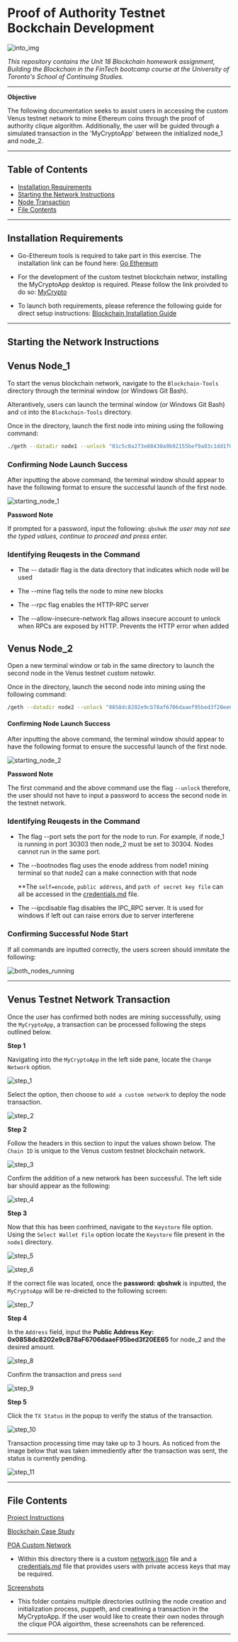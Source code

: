 # Proof of Authority Testnet Bockchain Development

![into_img](blockchain.png)

*This repository contains the Unit 18 Blockchain homework assignment, Building the Blockchain in the FinTech bootcamp course at the University of Toronto's School of Continuing Studies.*

---

**Objective**

The following documentation seeks to assist users in accessing the custom Venus testnet network to mine Ethereum coins through the proof of authority clique algorithm. Additionally, the user will be guided through a simulated transaction in the 'MyCryptoApp' between the initialized node_1 and node_2. 

---

## Table of Contents
- [Installation Requirements](#Installation-Requirements)
- [Starting the Network Instructions](#Starting-the-Network-Instructions)
- [Node Transaction](#Venus-Testnet-Network-Transaction)
- [File Contents](#File-Contents)

---

## Installation Requirements 

- Go-Ethereum tools is required to take part in this exercise. The installation link can be found here: [Go Ethereum](https://geth.ethereum.org/)

- For the development of the custom testnet blockchain networ, installing the MyCryptoApp desktop is required. Please follow the link proivded to do so: [MyCrypto](https://www.mycrypto.com/)

- To launch both requirements, please reference the following guide for direct setup instructions: [Blockchain Installation Guide](resources/blockchain-install-guide.md)

---

## Starting the Network Instructions 

## Venus Node_1

To start the venus blockchain network, navigate to the `Blockchain-Tools` directory through the terminal window (or Windows Git Bash). 

Alterantively, users can launch the terminal window (or Windows Git Bash) and `cd` into the `Blockchain-Tools` directory. 

Once in the directory, launch the first node into mining using the following command: 

```bash
./geth --datadir node1 --unlock "01c5c0a273e88430a9b92155bef9a03c1dd1f013" --mine --rpc --allow-insecure-unlock
```
### Confirming Node Launch Success 

After inputting the above command, the terminal window should appear to have the following format to ensure the successful launch of the first node. 

![starting_node_1](screenshots/starting_nodes/starting_node_1.png)

**Password Note**

If prompted for a password, input the following: `qbshwk` *the user may not see the typed values, continue to proceed and press enter.* 

### Identifying Reuqests in the Command

* The -- datadir flag is the data directory that indicates which node will be used

* The --mine flag tells the node to mine new blocks

* The --rpc flag enables the HTTP-RPC server

* The --allow-insecure-network flag allows insecure account to unlock when RPCs are exposed by HTTP. Prevents the HTTP error when added

## Venus Node_2 

Open a new terminal window or tab in the same directory to launch the second node in the Venus testnet custom netowkr. 

Once in the directory, launch the second node into mining using the following command: 

```bash
/geth --datadir node2 --unlock "0858dc8202e9cb78af6706daaef95bed3f20ee65" --mine --port 30304 --bootnodes "enode://277ca57b35e76729a0bcb4c0a10663dc3e6342b9509c483f4f12745f05881163f203b3867e1b81c470c325d7499949f86e4a9777b503ed4bfa8ca22eba355536@127.0.0.1:30303" --ipcdisable --allow-insecure-unlock
```

#### Confirming Node Launch Success 

After inputting the above command, the terminal window should appear to have the following format to ensure the successful launch of the first node. 

![starting_node_2](screenshots/starting_nodes/Starting_node_2.png)

**Password Note**

The first command and the above command use the flag `--unlock` therefore, the user should not have to input a password to access the second node in the testnet network. 

### Identifying Reuqests in the Command

* The flag --port sets the port for the node to run. For example, if node_1 is running in port 30303 then node_2 must be set to 30304. Nodes cannot run in the same port. 

* The --bootnodes flag uses the enode address from node1 mining terminal so that node2 can a make connection with that node

    **The `self=encode`, `public address`, and `path of secret key file` can all be accessed in the [credentials.md](POA_custom_network/credentials.md) file.  

* The --ipcdisable flag disables the IPC_RPC server. It is used for windows if left out can raise errors due to server interferene 

### Confirming Successful Node Start

If all commands are inputted correctly, the users screen should immitate the following: 

![both_nodes_running](screenshots/create_and_initialize_nodes/both_nodes_running.png)

---

## Venus Testnet Network Transaction

Once the user has confirmed both nodes are mining successsfully, using the `MyCryptoApp`, a transaction can be processed following the steps outlined below. 

**Step 1** 

Navigating into the `MyCryptoApp` in the left side pane, locate the `Change Network` option. 

![step_1](screenshots/Creating_a_Transaction/Wallet_Step_1.png)

Select the option, then choose to `add a custom network` to deploy the node transaction. 

![step_2](screenshots/Creating_a_Transaction/Wallet_Step_2.png)

**Step 2** 

Follow the headers in this section to input the values shown below. The `Chain ID` is unique to the Venus custom testnet blockchain network. 

![step_3](screenshots/Creating_a_Transaction/Wallet_Step_3.png)

Confirm the addition of a new network has been successful. The left side bar should appear as the following: 

![step_4](screenshots/Creating_a_Transaction/Wallet_Step_4.png)

**Step 3** 

Now that this has been confrimed, navigate to the `Keystore` file option. Using the `Select Wallet File` option locate the `Keystore` file present in the `node1` directory. 

![step_5](screenshots/Creating_a_Transaction/Wallet_Step_5.png)

![step_6](screenshots/Creating_a_Transaction/Wallet_Step_6.png)

If the correct file was located, once the **password: qbshwk** is inputted, the `MyCryptoApp` will be re-dreicted to the following screen: 

![step_7](screenshots/Creating_a_Transaction/Wallet_Step_7.png)

**Step 4** 

In the `Address` field, input the **Public Address Key: 0x0858dc8202e9cB78aF6706daaeF95bed3f20EE65** for node_2 and the desired amount.  

![step_8](screenshots/Creating_a_Transaction/Wallet_Step_8.png)

Confirm the transaction and press `send` 

![step_9](screenshots/Creating_a_Transaction/Wallet_Step_9.png)

**Step 5** 

Click the  `TX Status` in the popup to verify the status of the transaction.

![step_10](screenshots/Creating_a_Transaction/Wallet_Step_10.png)

Transaction processing time may take up to 3 hours. As noticed from the image below that was taken immediently after the transaction was sent, the status is currently pending. 

![step_11](screenshots/Creating_a_Transaction/Wallet_Step_11.png)

---

## File Contents

[Project Instructions](project_instructions.md)

[Blockchain Case Study](blockchain_case_study.md)

[POA Custom Network](POA_custom_network) 
* Within this directory there is a custom [network.json](POA_custom_network/venus.json) file and a [credentials.md](POA_custom_network/credentials.md) file that provides users with private access keys that may be required. 

[Screenshots](screenshots)

* This folder contains multiple directories outlining the node creation and initialization process, puppeth, and creatining a transaction in the MyCryptoApp. If the user would like to create their own nodes through the clique POA algoirthm, these screenshots can be referenced. 

---